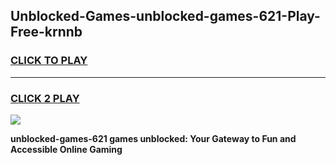 
## Unblocked-Games-unblocked-games-621-Play-Free-krnnb
<h3>
<a href="https://premium76.site?title=unblocked-games-621&ref=23A">CLICK TO PLAY</a></h3>
<hr>

<h3>
<a href="https://premium76.site?title=unblocked-games-621&ref=23A">CLICK 2 PLAY</a>
  
</h3>

<a href="https://premium76.site?title=unblocked-games-621&ref=23A"><img src="https://clearcache.store/games.png"></a>


**unblocked-games-621 games unblocked: Your Gateway to Fun and Accessible Online Gaming**
